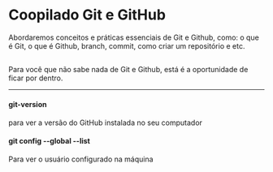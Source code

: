 # Coopilado Git e GitHub
Abordaremos conceitos e práticas essenciais de Git e Github, como: o que é Git, o que é Github, branch, commit, como criar um repositório e etc.
##
Para você que não sabe nada de Git e Github, está é a oportunidade de ficar por dentro.

<hr>
<h4> git-version</h4>  para ver a versão do GitHub instalada no seu computador

<br>

<h4> git config --global --list  </h4> Para ver o usuário configurado na máquina
